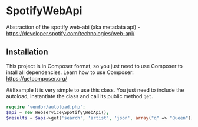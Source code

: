 SpotifyWebApi
=============

Abstraction of the spotify web-abi (aka metadata api) - https://developer.spotify.com/technologies/web-api/

## Installation
This project is in Composer format, so you just need to use Composer to intall all dependencies. Learn how to use Composer:  https://getcomposer.org/

##Example
It is very simple to use this class. You just need to include the autoload, instantiate the class and call its public method `get`.
```php
require 'vendor/autoload.php';
$api = new Webservice\Spotify\WebApi();
$results = $api->get('search', 'artist', 'json', array("q" => "Queen"));
```
